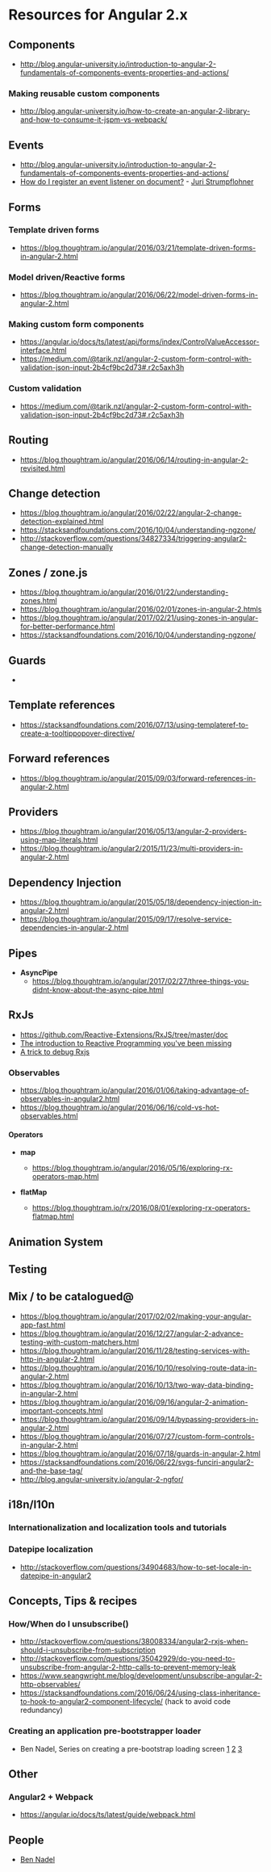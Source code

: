 # Resources for Angular 2.x

## Components

- http://blog.angular-university.io/introduction-to-angular-2-fundamentals-of-components-events-properties-and-actions/

### Making reusable custom components

- http://blog.angular-university.io/how-to-create-an-angular-2-library-and-how-to-consume-it-jspm-vs-webpack/

## Events

- http://blog.angular-university.io/introduction-to-angular-2-fundamentals-of-components-events-properties-and-actions/
- [How do I register an event listener on document?](https://juristr.com/blog/2016/09/ng2-event-registration-document/) - [Juri Strumpflohner](https://juristr.com/)

## Forms

### Template driven forms

- https://blog.thoughtram.io/angular/2016/03/21/template-driven-forms-in-angular-2.html

### Model driven/Reactive forms

- https://blog.thoughtram.io/angular/2016/06/22/model-driven-forms-in-angular-2.html

### Making custom form components

- https://angular.io/docs/ts/latest/api/forms/index/ControlValueAccessor-interface.html
- https://medium.com/@tarik.nzl/angular-2-custom-form-control-with-validation-json-input-2b4cf9bc2d73#.r2c5axh3h

### Custom validation

- https://medium.com/@tarik.nzl/angular-2-custom-form-control-with-validation-json-input-2b4cf9bc2d73#.r2c5axh3h

## Routing

- https://blog.thoughtram.io/angular/2016/06/14/routing-in-angular-2-revisited.html

## Change detection

- https://blog.thoughtram.io/angular/2016/02/22/angular-2-change-detection-explained.html
- https://stacksandfoundations.com/2016/10/04/understanding-ngzone/
- http://stackoverflow.com/questions/34827334/triggering-angular2-change-detection-manually

## Zones / zone.js

- https://blog.thoughtram.io/angular/2016/01/22/understanding-zones.html
- https://blog.thoughtram.io/angular/2016/02/01/zones-in-angular-2.htmls
- https://blog.thoughtram.io/angular/2017/02/21/using-zones-in-angular-for-better-performance.html
- https://stacksandfoundations.com/2016/10/04/understanding-ngzone/

## Guards

- 

## Template references

- https://stacksandfoundations.com/2016/07/13/using-templateref-to-create-a-tooltippopover-directive/

## Forward references

- https://blog.thoughtram.io/angular/2015/09/03/forward-references-in-angular-2.html

## Providers

- https://blog.thoughtram.io/angular/2016/05/13/angular-2-providers-using-map-literals.html
- https://blog.thoughtram.io/angular2/2015/11/23/multi-providers-in-angular-2.html
 
## Dependency Injection

- https://blog.thoughtram.io/angular/2015/05/18/dependency-injection-in-angular-2.html
- https://blog.thoughtram.io/angular/2015/09/17/resolve-service-dependencies-in-angular-2.html

## Pipes

- **AsyncPipe**
  - https://blog.thoughtram.io/angular/2017/02/27/three-things-you-didnt-know-about-the-async-pipe.html

## RxJs

- https://github.com/Reactive-Extensions/RxJS/tree/master/doc
- [The introduction to Reactive Programming you've been missing](https://gist.github.com/staltz/868e7e9bc2a7b8c1f754)
- [A trick to debug Rxjs](http://blog.angular-university.io/debug-rxjs/)


### Observables

- https://blog.thoughtram.io/angular/2016/01/06/taking-advantage-of-observables-in-angular2.html
- https://blog.thoughtram.io/angular/2016/06/16/cold-vs-hot-observables.html

#### Operators

- **map**
  * https://blog.thoughtram.io/angular/2016/05/16/exploring-rx-operators-map.html 

- **flatMap**
  * https://blog.thoughtram.io/rx/2016/08/01/exploring-rx-operators-flatmap.html

## Animation System

## Testing

## Mix / to be catalogued@

- https://blog.thoughtram.io/angular/2017/02/02/making-your-angular-app-fast.html
- https://blog.thoughtram.io/angular/2016/12/27/angular-2-advance-testing-with-custom-matchers.html
- https://blog.thoughtram.io/angular/2016/11/28/testing-services-with-http-in-angular-2.html
- https://blog.thoughtram.io/angular/2016/10/10/resolving-route-data-in-angular-2.html
- https://blog.thoughtram.io/angular/2016/10/13/two-way-data-binding-in-angular-2.html
- https://blog.thoughtram.io/angular/2016/09/16/angular-2-animation-important-concepts.html
- https://blog.thoughtram.io/angular/2016/09/14/bypassing-providers-in-angular-2.html
- https://blog.thoughtram.io/angular/2016/07/27/custom-form-controls-in-angular-2.html
- https://blog.thoughtram.io/angular/2016/07/18/guards-in-angular-2.html
- https://stacksandfoundations.com/2016/06/22/svgs-funciri-angular2-and-the-base-tag/
- http://blog.angular-university.io/angular-2-ngfor/

## i18n/l10n

### Internationalization and localization tools and tutorials

### Datepipe localization

- http://stackoverflow.com/questions/34904683/how-to-set-locale-in-datepipe-in-angular2

## Concepts, Tips & recipes

### How/When do I unsubscribe()

- http://stackoverflow.com/questions/38008334/angular2-rxjs-when-should-i-unsubscribe-from-subscription
- http://stackoverflow.com/questions/35042929/do-you-need-to-unsubscribe-from-angular-2-http-calls-to-prevent-memory-leak
- https://www.seangwright.me/blog/development/unsubscribe-angular-2-http-observables/
- https://stacksandfoundations.com/2016/06/24/using-class-inheritance-to-hook-to-angular2-component-lifecycle/ (hack to avoid code redundancy)

### Creating an application pre-bootstrapper loader

- Ben Nadel, Series on creating a pre-bootstrap loading screen 
  [1](https://www.bennadel.com/blog/3105-creating-a-pre-bootstrap-loading-screen-in-angular-2-rc-1.htm)
  [2](https://www.bennadel.com/blog/3147-creating-an-event-driven-pre-bootstrap-loading-screen-in-angular-2-0-0.htm)
  [3](https://www.bennadel.com/blog/3151-revisited-creating-an-event-driven-pre-bootstrap-loading-screen-in-angular-2-0-0.htm)

## Other

### Angular2 + Webpack

- https://angular.io/docs/ts/latest/guide/webpack.html

## People 

- [Ben Nadel](https://www.bennadel.com/)